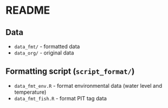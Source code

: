 README
================

## Data

  - `data_fmt/` - formatted data
  - `data_org/` - original data

## Formatting script (`script_format/`)

  - `data_fmt_env.R` - format environmental data (water level and
    temperature)
  - `data_fmt_fish.R` - format PIT tag data
